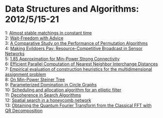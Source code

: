 # Data Structures and Algorithms: 2012/5/15-21  
1: [Almost stable matchings in constant time](https://doi.org/10.48550/arXiv.0812.4893)  
2: [Wait-Freedom with Advice](https://doi.org/10.48550/arXiv.1109.3056)  
3: [A Comparative Study on the Performance of Permutation Algorithms](https://doi.org/10.48550/arXiv.1205.2888)  
4: [Making Evildoers Pay: Resource-Competitive Broadcast in Sensor Networks](https://doi.org/10.48550/arXiv.1202.4576)  
5: [1.85 Approximation for Min-Power Strong Connectivity](https://doi.org/10.48550/arXiv.1205.3397)  
6: [Efficient Parallel Computation of Nearest Neighbor Interchange Distances](https://doi.org/10.48550/arXiv.1205.3402)  
7: [Empirical evaluation of construction heuristics for the multidimensional  assignment problem](https://doi.org/10.48550/arXiv.0906.2960)  
8: [On Min-Power Steiner Tree](https://doi.org/10.48550/arXiv.1205.3605)  
9: [Parameterized Domination in Circle Graphs](https://doi.org/10.48550/arXiv.1205.3728)  
10: [Scheduling and allocation algorithm for an elliptic filter](https://doi.org/10.48550/arXiv.1205.3754)  
11: [Decoherence in Search Algorithms](https://doi.org/10.48550/arXiv.0912.1523)  
12: [Spatial search in a honeycomb network](https://doi.org/10.48550/arXiv.1001.1139)  
13: [Obtaining the Quantum Fourier Transform from the Classical FFT with QR  Decomposition](https://doi.org/10.48550/arXiv.1005.3730)  